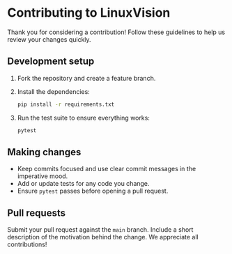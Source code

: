 # Contributing to LinuxVision

Thank you for considering a contribution! Follow these guidelines to help us
review your changes quickly.

## Development setup

1. Fork the repository and create a feature branch.
2. Install the dependencies:

   ```bash
   pip install -r requirements.txt
   ```

3. Run the test suite to ensure everything works:

   ```bash
   pytest
   ```

## Making changes

* Keep commits focused and use clear commit messages in the imperative mood.
* Add or update tests for any code you change.
* Ensure `pytest` passes before opening a pull request.

## Pull requests

Submit your pull request against the `main` branch. Include a short description
of the motivation behind the change. We appreciate all contributions!

